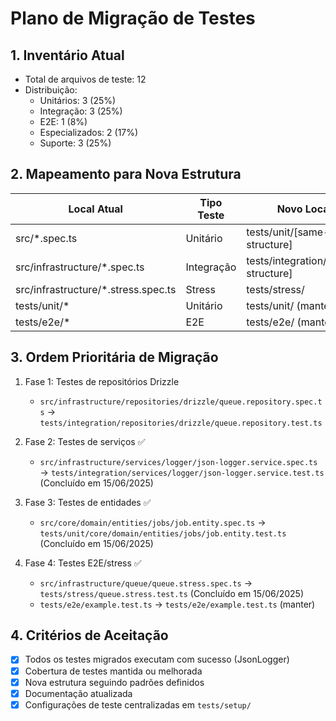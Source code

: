# Plano de Migração de Testes

## 1. Inventário Atual
- Total de arquivos de teste: 12
- Distribuição:
  - Unitários: 3 (25%)
  - Integração: 3 (25%) 
  - E2E: 1 (8%)
  - Especializados: 2 (17%)
  - Suporte: 3 (25%)

## 2. Mapeamento para Nova Estrutura
| Local Atual                         | Tipo Teste | Novo Local                         |
| ----------------------------------- | ---------- | ---------------------------------- |
| src/*.spec.ts                       | Unitário   | tests/unit/[same-structure]        |
| src/infrastructure/*.spec.ts        | Integração | tests/integration/[same-structure] |
| src/infrastructure/*.stress.spec.ts | Stress     | tests/stress/                      |
| tests/unit/*                        | Unitário   | tests/unit/ (manter)               |
| tests/e2e/*                         | E2E        | tests/e2e/ (manter)                |

## 3. Ordem Prioritária de Migração
1. Fase 1: Testes de repositórios Drizzle
   - `src/infrastructure/repositories/drizzle/queue.repository.spec.ts` → `tests/integration/repositories/drizzle/queue.repository.test.ts`
   
2. Fase 2: Testes de serviços ✅
   - `src/infrastructure/services/logger/json-logger.service.spec.ts` → `tests/integration/services/logger/json-logger.service.test.ts` (Concluído em 15/06/2025)

3. Fase 3: Testes de entidades ✅
   - `src/core/domain/entities/jobs/job.entity.spec.ts` → `tests/unit/core/domain/entities/jobs/job.entity.test.ts` (Concluído em 15/06/2025)

4. Fase 4: Testes E2E/stress ✅
   - `src/infrastructure/queue/queue.stress.spec.ts` → `tests/stress/queue.stress.test.ts` (Concluído em 15/06/2025)
   - `tests/e2e/example.test.ts` → `tests/e2e/example.test.ts` (manter)

## 4. Critérios de Aceitação
- [x] Todos os testes migrados executam com sucesso (JsonLogger)
- [x] Cobertura de testes mantida ou melhorada
- [x] Nova estrutura seguindo padrões definidos
- [x] Documentação atualizada
- [x] Configurações de teste centralizadas em `tests/setup/`